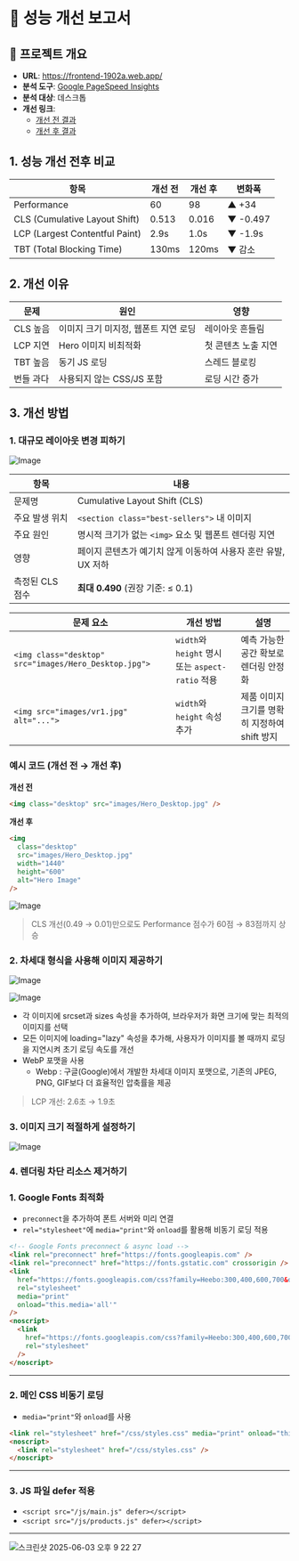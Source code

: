 # 🚀 성능 개선 보고서

## 📍 프로젝트 개요

- **URL**: https://frontend-1902a.web.app/
- **분석 도구**: [Google PageSpeed Insights](https://pagespeed.web.dev/)
- **분석 대상**: 데스크톱
- **개선 링크**:
  - [개선 전 결과](https://pagespeed.web.dev/analysis/https-frontend-1902a-web-app/59o21hvf5w?form_factor=desktop)
  - [개선 후 결과](https://pagespeed.web.dev/analysis/https-frontend-1902a-web-app/ey5tekd7u0?form_factor=desktop)

## 1. 성능 개선 전후 비교

| 항목                           | 개선 전 | 개선 후 | 변화폭   |
| ------------------------------ | ------- | ------- | -------- |
| Performance                    | 60      | 98      | ▲ +34    |
| CLS (Cumulative Layout Shift)  | 0.513   | 0.016   | ▼ -0.497 |
| LCP (Largest Contentful Paint) | 2.9s    | 1.0s    | ▼ -1.9s  |
| TBT (Total Blocking Time)      | 130ms   | 120ms   | ▼ 감소   |

## 2. 개선 이유

| 문제      | 원인                                 | 영향                |
| --------- | ------------------------------------ | ------------------- |
| CLS 높음  | 이미지 크기 미지정, 웹폰트 지연 로딩 | 레이아웃 흔들림     |
| LCP 지연  | Hero 이미지 비최적화                 | 첫 콘텐츠 노출 지연 |
| TBT 높음  | 동기 JS 로딩                         | 스레드 블로킹       |
| 번들 과다 | 사용되지 않는 CSS/JS 포함            | 로딩 시간 증가      |

## 3. 개선 방법

### 1. 대규모 레이아웃 변경 피하기

![Image](https://github.com/user-attachments/assets/49ee3485-1fea-4eec-a0c5-d324c55294f8)

| 항목            | 내용                                                           |
| --------------- | -------------------------------------------------------------- |
| 문제명          | Cumulative Layout Shift (CLS)                                  |
| 주요 발생 위치  | `<section class="best-sellers">` 내 이미지                     |
| 주요 원인       | 명시적 크기가 없는 `<img>` 요소 및 웹폰트 렌더링 지연          |
| 영향            | 페이지 콘텐츠가 예기치 않게 이동하여 사용자 혼란 유발, UX 저하 |
| 측정된 CLS 점수 | **최대 0.490** (권장 기준: ≤ 0.1)                              |

| 문제 요소 | 개선 방법 | 설명 |
|------------|-----------|------|
| `<img class="desktop" src="images/Hero_Desktop.jpg">` | `width`와 `height` 명시 또는 `aspect-ratio` 적용 | 예측 가능한 공간 확보로 렌더링 안정화 |
| `<img src="images/vr1.jpg" alt="...">` | `width`와 `height` 속성 추가 | 제품 이미지 크기를 명확히 지정하여 shift 방지 |

### 예시 코드 (개선 전 → 개선 후)

**개선 전**

```html
<img class="desktop" src="images/Hero_Desktop.jpg" />
```

**개선 후**

```html
<img
  class="desktop"
  src="images/Hero_Desktop.jpg"
  width="1440"
  height="600"
  alt="Hero Image"
/>
```

![Image](https://github.com/user-attachments/assets/b14e91c3-69d6-479c-b8e4-0d7e4385041e)

> CLS 개선(0.49 → 0.01)만으로도 Performance 점수가 60점 → 83점까지 상승

### 2. 차세대 형식을 사용해 이미지 제공하기

![Image](https://github.com/user-attachments/assets/b828469c-d7ef-41b0-8ef6-cdc5412fd11e)

![Image](https://github.com/user-attachments/assets/331111c5-5a23-49aa-9cea-a805f305e84c)

- 각 이미지에 srcset과 sizes 속성을 추가하여, 브라우저가 화면 크기에 맞는 최적의 이미지를 선택
- 모든 이미지에 loading="lazy" 속성을 추가해, 사용자가 이미지를 볼 때까지 로딩을 지연시켜 초기 로딩 속도를 개선
- WebP 포맷을 사용
  - Webp : 구글(Google)에서 개발한 차세대 이미지 포맷으로, 기존의 JPEG, PNG, GIF보다 더 효율적인 압축률을 제공

> LCP 개선: 2.6초 → 1.9초

### 3. 이미지 크기 적절하게 설정하기
   ![Image](https://github.com/user-attachments/assets/850f5b06-70dc-4310-9e57-95a79a8074de)

### 4. 렌더링 차단 리소스 제거하기
   ### 1. **Google Fonts 최적화**
   
   - `preconnect`을 추가하여 폰트 서버와 미리 연결
   - `rel="stylesheet"`에 `media="print"`와 `onload`를 활용해 비동기 로딩 적용
   
   ```html
   <!-- Google Fonts preconnect & async load -->
   <link rel="preconnect" href="https://fonts.googleapis.com" />
   <link rel="preconnect" href="https://fonts.gstatic.com" crossorigin />
   <link
     href="https://fonts.googleapis.com/css?family=Heebo:300,400,600,700&display=swap"
     rel="stylesheet"
     media="print"
     onload="this.media='all'"
   />
   <noscript>
     <link
       href="https://fonts.googleapis.com/css?family=Heebo:300,400,600,700&display=swap"
       rel="stylesheet"
     />
   </noscript>
   ```
   
   ---
   
   ### 2. **메인 CSS 비동기 로딩**
   
   - `media="print"`와 `onload`를 사용
   
   ```html
   <link rel="stylesheet" href="/css/styles.css" media="print" onload="this.media='all'" />
   <noscript>
     <link rel="stylesheet" href="/css/styles.css" />
   </noscript>
   ```
   
   ---
   
   ### 3. **JS 파일 defer 적용**
   
   - `<script src="/js/main.js" defer></script>`
   - `<script src="/js/products.js" defer></script>`
   
   ---
   
   ![스크린샷 2025-06-03 오후 9 22 27](https://github.com/user-attachments/assets/d5843681-8bf9-4ae2-825c-1195ebc7270e)
